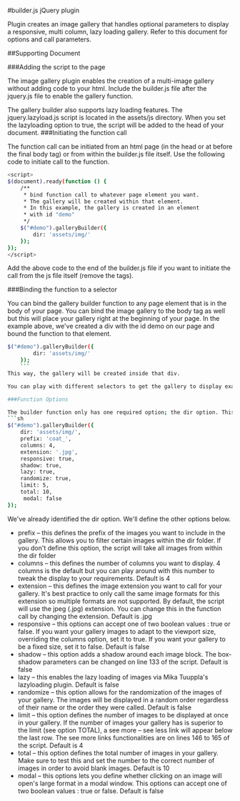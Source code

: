 #builder.js jQuery plugin 

Plugin creates an image gallery that handles optional parameters to display a responsive, multi column, lazy loading gallery. Refer to this document for options and call parameters. 

##Supporting Document

###Adding the script to the page 

The image gallery plugin enables the creation of a multi-image gallery without adding code to your html. Include the builder.js file after the jquery.js file to enable the gallery function. 

<script src="http://ajax.googleapis.com/ajax/libs/jquery/2.1.1/jquery.min.js"></script>
<script src="assets/js/builder.js"></script>

The gallery builder also supports lazy loading features. The jquery.lazyload.js script is located in the assets/js directory. When you set the lazyloading option to true, the script will be added to the head of your document. 
###Initiating the function call

The function call can be initiated from an html page (in the head or at before the final body tag) or from within the builder.js file itself. Use the following code to initiate call to the function.
```sh
<script>
$(document).ready(function () {
    /**
     * bind function call to whatever page element you want.
     * The gallery will be created within that element.
     * In this example, the gallery is created in an element
     * with id "demo"
     */
    $("#demo").galleryBuilder({
        dir: 'assets/img/'
    });
});
</script>
```
Add the above code to the end of the builder.js file if you want to initiate the call from the js file itself (remove the <script></script> tags).

###Binding the function to a selector

You can bind the gallery builder function to any page element that is in the body of your page. You can bind the image gallery to the body tag as well but this will place your gallery right at the beginning of your page. In the example above, we've created a div with the id demo on our page and bound the function to that element. 
```sh
$("#demo").galleryBuilder({
        dir: 'assets/img/'
    });
    ```
This way, the gallery will be created inside that div. 

You can play with different selectors to get the gallery to display exactly as you wish.

###Function Options

The builder function only has one required option; the dir option. This tells the script where the images for the gallery are located. You can use the other options below or take a look in the script at lines 74 to 85
```sh
$("#demo").galleryBuilder({
    dir: 'assets/img/',
    prefix: 'coat_',
    columns: 4,
    extension: '.jpg',
    responsive: true,
    shadow: true,
    lazy: true,
    randomize: true,
    limit: 5,
    total: 10,
     modal: false
});
```
We've already identified the dir option. We'll define the other options below. 

- prefix – this defines the prefix of the images you want to include in the gallery. This allows you to filter certain images within the dir folder. If you don't define this option, the script will take all images from within the dir folder
- columns – this defines the number of columns you want to display. 4 columns is the default but you can play around with this number to tweak the display to your requirements. Default is 4
- extension – this defines the image extension you want to call for your gallery. It's best practice to only call the same image formats for this extension so multiple formats are not supported. By default, the script will use the jpeg (.jpg) extension. You can change this in the function call by changing the extension. Default is .jpg
- responsive – this options can accept one of two boolean values : true or false. If you want your gallery images to adapt to the viewport size, overriding the columns option, set it to true. If you want your gallery to be a fixed size, set it to false. Default is false
- shadow – this option adds a shadow around each image block. The box-shadow parameters can be changed on line 133 of the script. Default is false
- lazy – this enables the lazy loading of images via Mika Tuuppla's lazyloading plugin. Default is false
- randomize – this option allows for the randomization of the images of your gallery. The images will be displayed in a random order regardless of their name or the order they were called. Default is false
- limit – this option defines the number of images to be displayed at once in your gallery. If the number of images your gallery has is superior to the limit (see option TOTAL), a see more – see less link will appear below the last row. The see more links functionalities are on lines 146 to 165 of the script. Default is 4
- total – this option defines the total number of images in your gallery. Make sure to test this and set the number to the correct number of images in order to avoid blank images. Default is 10
- modal – this options lets you define whether clicking on an image will open's large format in a modal window. This options can accept one of two boolean values : true or false. Default is false 
